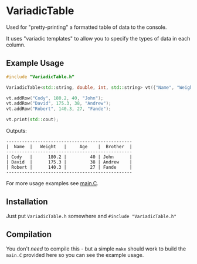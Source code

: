# VariadicTable

Used for "pretty-printing" a formatted table of data to the console.

It uses "variadic templates" to allow you to specify the types of data in each column.

## Example Usage

```C++
#include "VariadicTable.h"

VariadicTable<std::string, double, int, std::string> vt({"Name", "Weight", "Age", "Brother"}, 10);

vt.addRow("Cody", 180.2, 40, "John");
vt.addRow("David", 175.3, 38, "Andrew");
vt.addRow("Robert", 140.3, 27, "Fande");

vt.print(std::cout);
```

Outputs:

```
------------------------------------------------
|  Name  |   Weight   |     Age    |  Brother  |
------------------------------------------------
| Cody   |      180.2 |         40 | John      |
| David  |      175.3 |         38 | Andrew    |
| Robert |      140.3 |         27 | Fande     |
------------------------------------------------
```

For more usage examples see [main.C](https://github.com/friedmud/variadic_table/blob/master/src/main.C).

## Installation

Just put `VariadicTable.h` somewhere and `#include "VariadicTable.h"`

## Compilation

You don't _need_ to compile this - but a simple `make` should work to build the `main.C` provided here so you can see the example usage.
